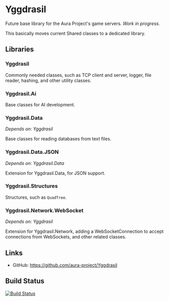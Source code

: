 Yggdrasil
=============================================================================

Future base library for the Aura Project's game servers. *Work in progress.*

This basically moves current Shared classes to a dedicated library.

Libraries
-----------------------------------------------------------------------------

### Yggdrasil

Commonly needed classes, such as TCP client and server, logger,
file reader, hashing, and other utility classes.

### Yggdrasil.Ai

Base classes for AI development.

### Yggdrasil.Data
*Depends on: Yggdrasil*

Base classes for reading databases from text files.

### Yggdrasil.Data.JSON
*Depends on: Yggdrasil.Data*

Extension for Yggdrasil.Data, for JSON support.

### Yggdrasil.Structures

Structures, such as `QuadTree`.

### Yggdrasil.Network.WebSocket
*Depends on: Yggdrasil*

Extension for Yggdrasil.Network, adding a WebSocketConnection
to accept connections from WebSockets, and other related classes.

Links
-----------------------------------------------------------------------------
* GitHub: https://github.com/aura-project/Yggdrasil

Build Status
-----------------------------------------------------------------------------
[![Build Status](https://travis-ci.org/aura-project/Yggdrasil.png?branch=master)](https://travis-ci.org/aura-project/Yggdrasil)
